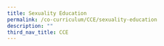 ```yaml
---
title: Sexuality Education
permalink: /co-curriculum/CCE/sexuality-education
description: ""
third_nav_title: CCE
---
```

